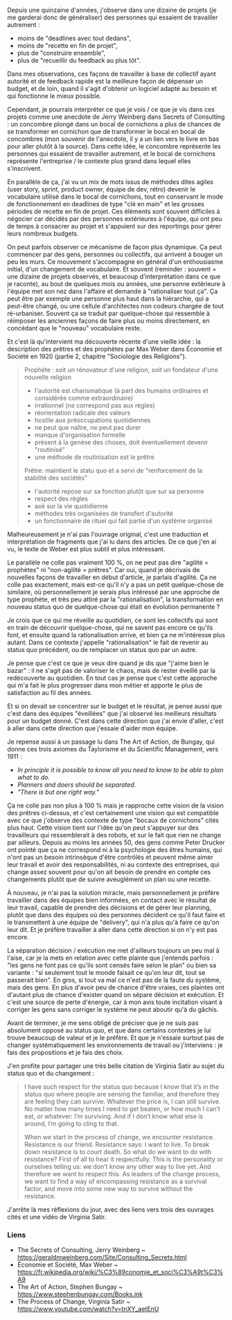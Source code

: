 Depuis une quinzaine d'années, j'observe dans une dizaine de projets (je me
garderai donc de généraliser) des personnes qui essaient de travailler
autrement&nbsp;:

- moins de "deadlines avec tout dedans",
- moins de "recette en fin de projet",
- plus de "construire ensemble",
- plus de "recueillir du feedback au plus tôt".

Dans mes observations, ces façons de travailler à base de collectif ayant
autorité et de feedback rapide est la meilleure façon de dépenser un budget, et
de loin, quand il s'agit d'obtenir un logiciel adapté au besoin et qui
fonctionne le mieux possible.

Cependant, je pourrais interpréter ce que je vois / ce que je vis dans ces
projets comme une anecdote de Jerry Weinberg dans Secrets of Consulting : un
concombre plongé dans un bocal de cornichons a plus de chances de se
transformer en cornichon que de transformer le bocal en bocal de concombres
(mon souvenir de l'anecdote, il y a un lien vers le livre en bas pour aller
plutôt à la source). Dans cette idée, le concombre représente les personnes qui
essaient de travailler autrement, et le bocal de cornichons représente
l'entreprise / le contexte plus grand dans lequel elles s'inscrivent.

En parallèle de ça, j'ai vu un mix de mots issus de méthodes dites agiles (user
story, sprint, product owner, équipe de dev, rétro) devenir le vocabulaire
utilisé dans le bocal de cornichons, tout en conservant le mode de
fonctionnement en deadlines de type "clé en main" et les grosses périodes de
recette en fin de projet. Ces éléments sont souvent difficiles à négocier car
décidés par des personnes extérieures à l'équipe, qui ont peu de temps à
consacrer au projet et s'appuient sur des reportings pour gérer leurs nombreux
budgets.

On peut parfois observer ce mécanisme de façon plus dynamique. Ça peut
commencer par des gens, personnes ou collectifs, qui arrivent à bouger un peu
les murs. Ce mouvement s'accompagne en général d'un enthousiasme initial, d'un
changement de vocabulaire. Et souvent (reminder : souvent = une dizaine de
projets observés, et beaucoup d'interprétation dans ce que je raconte), au bout
de quelques mois ou années, une personne extérieure à l'équipe  met son nez
dans l'affaire et demande à "rationaliser tout ça". Ça peut être par exemple
une personne plus haut dans la hiérarchie, qui a peut-être changé, ou une
cellule d'architectes non codeurs chargée de tout ré-urbaniser. Souvent ça se
traduit par quelque-chose qui ressemble à réimposer les anciennes façons de
faire plus ou moins directement, en concédant que le "nouveau" vocabulaire
reste.

Et c'est là qu'intervient ma découverte récente d'une vieille idée : la
description des prêtres et des prophètes par Max Weber dans Économie et Société
en 1920 (partie 2, chapitre "Sociologie des Religions").

> Prophète : soit un rénovateur d'une religion, soit un fondateur d'une
> nouvelle religion
>
> - l'autorité est charismatique (à part des humains ordinaires et considérée
>   comme extraordinaire)
> - irrationnel (ne correspond pas aux règles)
> - réorientation radicale des valeurs
> - hostile aux préoccupations quotidiennes
> - ne peut que naître, ne peut pas durer
> - manque d'organisation formelle
> - présent à la genèse des choses, doit éventuellement devenir "routinisé"
> - une méthode de routinisation est le prêtre
>
> Prêtre: maintient le statu quo et a servi de "renforcement de la stabilité
> des sociétés"
>
> - l'autorité repose sur sa fonction plutôt que sur sa personne
> - respect des règles
> - axé sur la vie quotidienne
> - méthodes très organisées de transfert d'autorité
> - un fonctionnaire de rituel qui fait partie d'un système organisé

Malheureusement je n'ai pas l'ouvrage original, c'est une traduction et
interprétation de fragments que j'ai lu dans des articles. De ce que j'en ai
vu, le texte de Weber est plus subtil et plus intéressant.

Le parallèle ne colle pas vraiment 100 %, on ne peut pas dire "agilité =
prophètes" ni "non-agilité = prêtres". Car oui, quand je décrivais de nouvelles
façons de travailler en début d'article, je parlais d'agilité. Ça ne colle pas
exactement, mais est-ce qu'il n'y a pas un petit quelque-chose de similaire, où
personnellement je serais plus intéressé par une approche de type prophète, et
très peu attiré par la "rationalisation", la transformation en nouveau status
quo de quelque-chose qui était en évolution permanente ?

Je crois que ce qui me réveille au quotidien, ce sont les collectifs qui sont
en train de découvrir quelque-chose, qui ne savent pas encore ce qu'ils font,
et ensuite quand la rationalisation arrive, et bien ça ne m'intéresse plus
autant. Dans ce contexte j'appelle "rationalisation" le fait de revenir au
status quo précédent, ou de remplacer un status quo par un autre.

Je pense que c'est ce que je veux dire quand je dis que "j'aime bien le bazar"
: il ne s'agit pas de valoriser le chaos, mais de rester éveillé par la
redécouverte au quotidien. En tout cas je pense que c'est cette approche qui
m'a fait le plus progresser dans mon métier et apporté le plus de satisfaction
au fil des années.

Et si on devait se concentrer sur le budget et le résultat, je pense aussi que
c'est dans des équipes "éveillées" que j'ai observé les meilleurs résultats
pour un budget donné. C'est dans cette direction que j'ai envie d'aller, c'est
à aller dans cette direction que j'essaie d'aider mon équipe.

Je repense aussi à un passage lu dans The Art of Action, de Bungay, qui donne
ces trois axiomes du Taylorisme et du Scientific Management, vers 1911 :

- _In principle it is possible to know all you need to know to be able to plan
  what to do._
- _Planners and doers should be separated._
- _"There is but one right way."_

Ça ne colle pas non plus à 100 % mais je rapproche cette vision de la vision
des prêtres ci-dessus, et c'est certainement une vision qui est compatible avec
ce que j'observe des contexte de type "bocaux de cornichons" cités plus haut.
Cette vision tient sur l'idée qu'on peut s'appuyer sur des travailleurs qui
ressemblerait à des robots, et sur le fait que rien ne change par ailleurs.
Depuis au moins les années 50, des gens comme Peter Drucker ont pointé que ça
ne correspond ni à la psychologie des êtres humains, qui n'ont pas un besoin
intrinsèque d'être contrôlés et peuvent même aimer leur travail et avoir des
responsabilités, ni au contexte des entreprises, qui change assez souvent pour
qu'on ait besoin de prendre en compte ces changements plutôt que de suivre
aveuglément un plan ou une recette.

À nouveau, je n'ai pas la solution miracle, mais personnellement je préfère
travailler dans des équipes bien informées, en contact avec le résultat de leur
travail, capable de prendre des décisions et de gérer leur planning, plutôt que
dans des équipes où des personnes décident ce qu'il faut faire et le
transmettent à une équipe de "delivery", qui n'a plus qu'à faire ce qu'on leur
dit. Et je préfère travailler à aller dans cette direction si on n'y est pas
encore.

La séparation décision / exécution me met d'ailleurs toujours un peu mal à
l'aise, car je la mets en relation avec cette plainte que j'entends parfois :
"les gens ne font pas ce qu'ils sont censés faire selon le plan" ou bien sa
variante : "si seulement tout le monde faisait ce qu'on leur dit, tout se
passerait bien". En gros, si tout va mal ce n'est pas de la faute du système,
mais des gens. En plus d'avoir peu de chance d'être vraies, ces plaintes ont
d'autant plus de chance d'exister quand on sépare décision et exécution. Et
c'est une source de perte d'énergie, car à mon avis toute incitation visant à
corriger les gens sans corriger le système ne peut aboutir qu'à du gâchis.

Avant de terminer, je me sens obligé de préciser que je ne suis pas absolument
opposé au status quo, et que dans certains contextes je lui trouve beaucoup de
valeur et je le préfère. Et que je n'essaie surtout pas de changer
systématiquement les environnements de travail ou j'interviens : je fais des
propositions et je fais des choix.

J'en profite pour partager une très belle citation de Virginia Satir au sujet
du status quo et du changement&nbsp;:

> I have such respect for the status quo because I know that it’s in the status
> quo where people are sensing the familiar, and therefore they are feeling
> they can survive. Whatever the price is, I can still survive. No matter how
> many times I need to get beaten, or how much I can’t eat, or whatever: I’m
> surviving. And if I don’t know what else is around, I’m going to cling to
> that.
>
> When we start in the process of change, we encounter resistance. Resistance
> is our friend. Resistance says: I want to live. To break down resistance is
> to court death. So what do we want to do with resistance? First of all to
> hear it respectfully. This is the personality or ourselves telling us: we
> don’t know any other way to live yet. And therefore we want to respect this.
> As leaders of the change process, we want to find a way of encompassing
> resistance as a survival factor, and move into some new way to survive
> without the resistance.

J'arrête là mes réflexions du jour, avec des liens vers trois des ouvrages
cités et une vidéo de Virginia Satir.

### Liens

- The Secrets of Consulting, Jerry Weinberg ~ <https://geraldmweinberg.com/Site/Consulting_Secrets.html>
- Économie et Société, Max Weber ~ <https://fr.wikipedia.org/wiki/%C3%89conomie_et_soci%C3%A9t%C3%A9>
- The Art of Action, Stephen Bungay ~ <https://www.stephenbungay.com/Books.ink>
- The Process of Change, Virginia Satir ~ <https://www.youtube.com/watch?v=tnXY_aetEnU>
